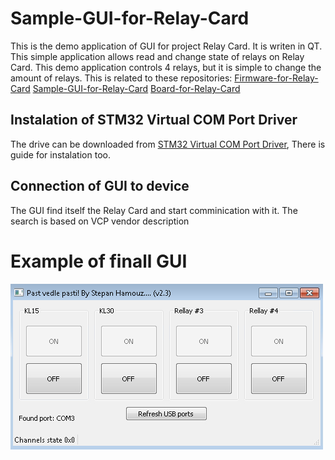 #  Sample-GUI-for-Relay-Card
This is the demo application of GUI for project Relay Card. It is writen in QT. This simple application allows read and change state of relays on Relay Card. This demo application controls 4 relays, but it is simple to change the amount of relays. This is related to these repositories:
[Firmware-for-Relay-Card](https://github.com/chapppy/Firmware-for-Relay-Card "Firmware-for-Relay-Card") 
[Sample-GUI-for-Relay-Card](https://github.com/chapppy/Sample-GUI-for-Relay-Card "Sample-GUI-for-Relay-Card")
[Board-for-Relay-Card](https://github.com/chapppy/Board-for-Relay-Card "Board-for-Relay-Card")


## Instalation of STM32 Virtual COM Port Driver
The drive can be downloaded from [STM32 Virtual COM Port Driver](http://www.st.com/en/development-tools/stsw-stm32102.html "STM32 Virtual COM Port Driver"), There is guide for instalation too.

## Connection of GUI to device
The GUI find itself the Relay Card and start comminication with it. The search is based on VCP vendor description

# Example of finall GUI
![gui](doc/gui.jpg "GUI")
